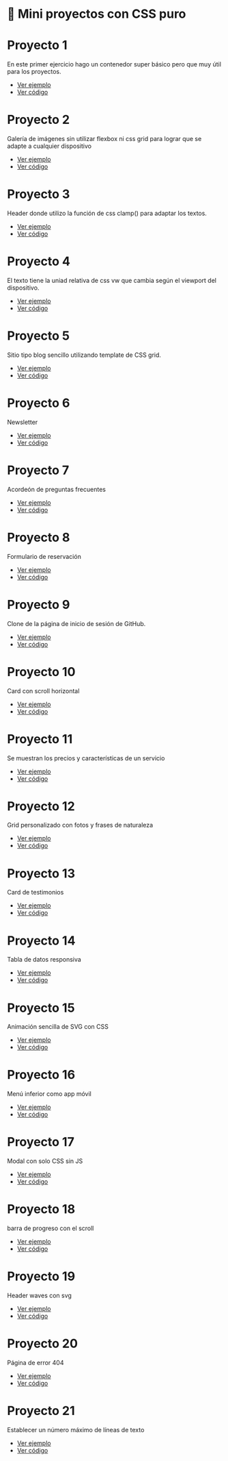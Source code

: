 # 📌 Mini proyectos con CSS puro

# Proyecto 1
En este primer ejercicio hago un contenedor super básico pero que muy útil para los proyectos.

- [Ver ejemplo](https://30dcss.netlify.app/proyectos/proyectos1/)
- [Ver código](https://github.com/OmarCardoze/CSS-Lab/tree/main/proyectos/proyecto1)


# Proyecto 2
Galería de imágenes sin utilizar flexbox ni css grid para lograr que se adapte a cualquier dispositivo

- [Ver ejemplo](https://30dcss.netlify.app/proyectos/proyectos2/)
- [Ver código](https://github.com/OmarCardoze/CSS-Lab/tree/main/proyectos/proyecto2)

# Proyecto 3
Header donde utilizo la función de css clamp() para adaptar los textos.

- [Ver ejemplo](https://30dcss.netlify.app/proyectos/proyectos3/)
- [Ver código](https://github.com/OmarCardoze/CSS-Lab/tree/main/proyectos/proyecto3)

# Proyecto 4
El texto tiene la uniad relativa de css vw que cambia según el viewport del dispositivo.

- [Ver ejemplo](https://30dcss.netlify.app/proyectos/proyectos4/)
- [Ver código](https://github.com/OmarCardoze/CSS-Lab/tree/main/proyectos/proyecto4)

# Proyecto 5
Sitio tipo blog sencillo utilizando template de CSS grid.

- [Ver ejemplo](https://30dcss.netlify.app/proyectos/proyectos5/)
- [Ver código](https://github.com/OmarCardoze/CSS-Lab/tree/main/proyectos/proyecto5)

# Proyecto 6
Newsletter

- [Ver ejemplo](https://30dcss.netlify.app/proyectos/proyectos6/)
- [Ver código](https://github.com/OmarCardoze/CSS-Lab/tree/main/proyectos/proyecto6)

# Proyecto 7
Acordeón de preguntas frecuentes

- [Ver ejemplo](https://30dcss.netlify.app/proyectos/proyectos7/)
- [Ver código](https://github.com/OmarCardoze/CSS-Lab/tree/main/proyectos/proyecto7)

# Proyecto 8
Formulario de reservación

- [Ver ejemplo](https://30dcss.netlify.app/proyectos/proyectos8/)
- [Ver código](https://github.com/OmarCardoze/CSS-Lab/tree/main/proyectos/proyecto8)

# Proyecto 9
Clone de la página de inicio de sesión de GitHub.

- [Ver ejemplo](https://30dcss.netlify.app/proyectos/proyectos9/)
- [Ver código](https://github.com/OmarCardoze/CSS-Lab/tree/main/proyectos/proyecto9)

# Proyecto 10
Card con scroll horizontal

- [Ver ejemplo](https://30dcss.netlify.app/proyectos/proyectos10/)
- [Ver código](https://github.com/OmarCardoze/CSS-Lab/tree/main/proyectos/proyecto10)

# Proyecto 11
Se muestran los precios y características de un servicio

- [Ver ejemplo](https://30dcss.netlify.app/proyectos/proyectos11/)
- [Ver código](https://github.com/OmarCardoze/CSS-Lab/tree/main/proyectos/proyecto11)

# Proyecto 12
Grid personalizado con fotos y frases de naturaleza

- [Ver ejemplo](https://30dcss.netlify.app/proyectos/proyectos12/)
- [Ver código](https://github.com/OmarCardoze/CSS-Lab/tree/main/proyectos/proyecto12)


# Proyecto 13
Card de testimonios

- [Ver ejemplo](https://30dcss.netlify.app/proyectos/proyectos13/)
- [Ver código](https://github.com/OmarCardoze/CSS-Lab/tree/main/proyectos/proyecto13)

# Proyecto 14
Tabla de datos responsiva

- [Ver ejemplo](https://30dcss.netlify.app/proyectos/proyectos14/)
- [Ver código](https://github.com/OmarCardoze/CSS-Lab/tree/main/proyectos/proyecto14)

# Proyecto 15
Animación sencilla de SVG con CSS

- [Ver ejemplo](https://30dcss.netlify.app/proyectos/proyectos15/)
- [Ver código](https://github.com/OmarCardoze/CSS-Lab/tree/main/proyectos/proyecto15)

# Proyecto 16
Menú inferior como app móvil

- [Ver ejemplo](https://30dcss.netlify.app/proyectos/proyectos16/)
- [Ver código](https://github.com/OmarCardoze/CSS-Lab/tree/main/proyectos/proyecto16)

# Proyecto 17
Modal con solo CSS sin JS

- [Ver ejemplo](https://30dcss.netlify.app/proyectos/proyectos17/)
- [Ver código](https://github.com/OmarCardoze/CSS-Lab/tree/main/proyectos/proyecto17)

# Proyecto 18
barra de progreso con el scroll

- [Ver ejemplo](https://30dcss.netlify.app/proyectos/proyectos18/)
- [Ver código](https://github.com/OmarCardoze/CSS-Lab/tree/main/proyectos/proyecto18)

# Proyecto 19
Header waves con svg

- [Ver ejemplo](https://30dcss.netlify.app/proyectos/proyectos19/)
- [Ver código](https://github.com/OmarCardoze/CSS-Lab/tree/main/proyectos/proyecto19)

# Proyecto 20
Página de error 404

- [Ver ejemplo](https://30dcss.netlify.app/proyectos/proyectos20/)
- [Ver código](https://github.com/OmarCardoze/CSS-Lab/tree/main/proyectos/proyecto20)

# Proyecto 21
Establecer un número máximo de líneas de texto 


- [Ver ejemplo](https://30dcss.netlify.app/proyectos/proyectos21/)
- [Ver código](https://github.com/OmarCardoze/CSS-Lab/tree/main/proyectos/proyecto21)